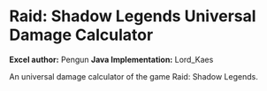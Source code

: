 # Raid: Shadow Legends Universal Damage Calculator
**Excel author:** Pengun
**Java Implementation:** Lord_Kaes

An universal damage calculator of the game Raid: Shadow Legends.